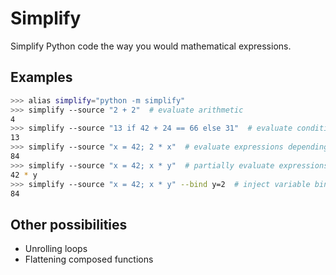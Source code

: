 # Simplify

Simplify Python code the way you would mathematical expressions.

## Examples

```bash
>>> alias simplify="python -m simplify"
>>> simplify --source "2 + 2"  # evaluate arithmetic
4
>>> simplify --source "13 if 42 + 24 == 66 else 31"  # evaluate conditional expressions
13
>>> simplify --source "x = 42; 2 * x"  # evaluate expressions depending on global state
84
>>> simplify --source "x = 42; x * y"  # partially evaluate expressions
42 * y
>>> simplify --source "x = 42; x * y" --bind y=2  # inject variable bindings into code
84
```

## Other possibilities

* Unrolling loops
* Flattening composed functions
